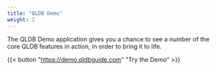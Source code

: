 ```yaml
---
title: "QLDB Demo"
weight: 2
---
```


The QLDB Demo application gives you a chance to see a number of the core QLDB features in action, in order to bring it to life.

{{< button "https://demo.qldbguide.com" "Try the Demo" >}}
